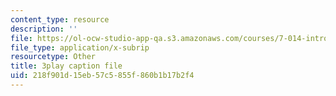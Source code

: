 ```yaml
---
content_type: resource
description: ''
file: https://ol-ocw-studio-app-qa.s3.amazonaws.com/courses/7-014-introductory-biology-spring-2005/218f901d15eb57c5855f860b1b17b2f4_lm8ywGl9AIQ.vtt
file_type: application/x-subrip
resourcetype: Other
title: 3play caption file
uid: 218f901d-15eb-57c5-855f-860b1b17b2f4
---
```

